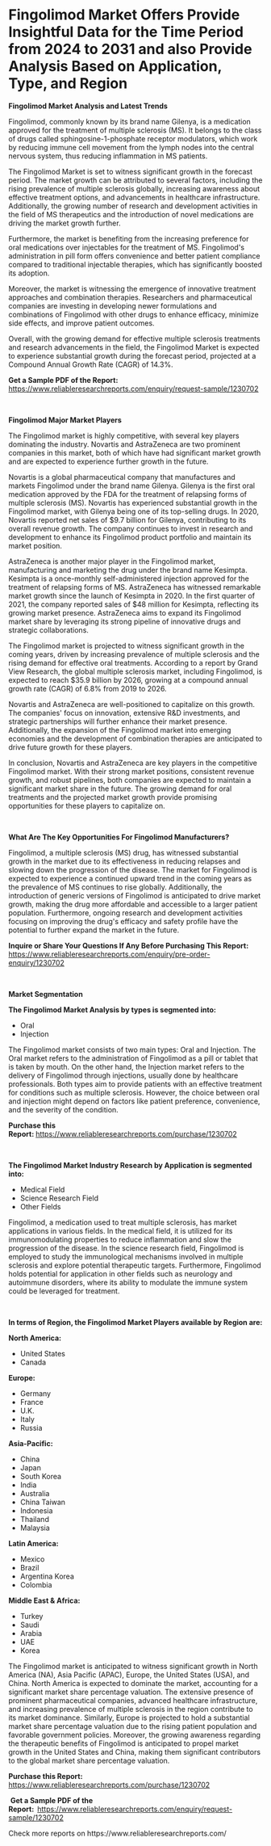 <p><h1>Fingolimod Market Offers Provide Insightful Data for the Time Period from 2024 to 2031 and also Provide Analysis Based on Application, Type, and Region</h1></p><p><strong>Fingolimod Market Analysis and Latest Trends</strong></p>
<p><p>Fingolimod, commonly known by its brand name Gilenya, is a medication approved for the treatment of multiple sclerosis (MS). It belongs to the class of drugs called sphingosine-1-phosphate receptor modulators, which work by reducing immune cell movement from the lymph nodes into the central nervous system, thus reducing inflammation in MS patients.</p><p>The Fingolimod Market is set to witness significant growth in the forecast period. The market growth can be attributed to several factors, including the rising prevalence of multiple sclerosis globally, increasing awareness about effective treatment options, and advancements in healthcare infrastructure. Additionally, the growing number of research and development activities in the field of MS therapeutics and the introduction of novel medications are driving the market growth further.</p><p>Furthermore, the market is benefiting from the increasing preference for oral medications over injectables for the treatment of MS. Fingolimod's administration in pill form offers convenience and better patient compliance compared to traditional injectable therapies, which has significantly boosted its adoption.</p><p>Moreover, the market is witnessing the emergence of innovative treatment approaches and combination therapies. Researchers and pharmaceutical companies are investing in developing newer formulations and combinations of Fingolimod with other drugs to enhance efficacy, minimize side effects, and improve patient outcomes.</p><p>Overall, with the growing demand for effective multiple sclerosis treatments and research advancements in the field, the Fingolimod Market is expected to experience substantial growth during the forecast period, projected at a Compound Annual Growth Rate (CAGR) of 14.3%.</p></p>
<p><strong>Get a Sample PDF of the Report:&nbsp;</strong> <a href="https://www.reliableresearchreports.com/enquiry/request-sample/1230702">https://www.reliableresearchreports.com/enquiry/request-sample/1230702</a></p>
<p>&nbsp;</p>
<p><strong>Fingolimod Major Market Players</strong></p>
<p><p>The Fingolimod market is highly competitive, with several key players dominating the industry. Novartis and AstraZeneca are two prominent companies in this market, both of which have had significant market growth and are expected to experience further growth in the future.</p><p>Novartis is a global pharmaceutical company that manufactures and markets Fingolimod under the brand name Gilenya. Gilenya is the first oral medication approved by the FDA for the treatment of relapsing forms of multiple sclerosis (MS). Novartis has experienced substantial growth in the Fingolimod market, with Gilenya being one of its top-selling drugs. In 2020, Novartis reported net sales of $9.7 billion for Gilenya, contributing to its overall revenue growth. The company continues to invest in research and development to enhance its Fingolimod product portfolio and maintain its market position.</p><p>AstraZeneca is another major player in the Fingolimod market, manufacturing and marketing the drug under the brand name Kesimpta. Kesimpta is a once-monthly self-administered injection approved for the treatment of relapsing forms of MS. AstraZeneca has witnessed remarkable market growth since the launch of Kesimpta in 2020. In the first quarter of 2021, the company reported sales of $48 million for Kesimpta, reflecting its growing market presence. AstraZeneca aims to expand its Fingolimod market share by leveraging its strong pipeline of innovative drugs and strategic collaborations.</p><p>The Fingolimod market is projected to witness significant growth in the coming years, driven by increasing prevalence of multiple sclerosis and the rising demand for effective oral treatments. According to a report by Grand View Research, the global multiple sclerosis market, including Fingolimod, is expected to reach $35.9 billion by 2026, growing at a compound annual growth rate (CAGR) of 6.8% from 2019 to 2026.</p><p>Novartis and AstraZeneca are well-positioned to capitalize on this growth. The companies' focus on innovation, extensive R&D investments, and strategic partnerships will further enhance their market presence. Additionally, the expansion of the Fingolimod market into emerging economies and the development of combination therapies are anticipated to drive future growth for these players.</p><p>In conclusion, Novartis and AstraZeneca are key players in the competitive Fingolimod market. With their strong market positions, consistent revenue growth, and robust pipelines, both companies are expected to maintain a significant market share in the future. The growing demand for oral treatments and the projected market growth provide promising opportunities for these players to capitalize on.</p></p>
<p>&nbsp;</p>
<p><strong>What Are The Key Opportunities For Fingolimod Manufacturers?</strong></p>
<p><p>Fingolimod, a multiple sclerosis (MS) drug, has witnessed substantial growth in the market due to its effectiveness in reducing relapses and slowing down the progression of the disease. The market for Fingolimod is expected to experience a continued upward trend in the coming years as the prevalence of MS continues to rise globally. Additionally, the introduction of generic versions of Fingolimod is anticipated to drive market growth, making the drug more affordable and accessible to a larger patient population. Furthermore, ongoing research and development activities focusing on improving the drug's efficacy and safety profile have the potential to further expand the market in the future.</p></p>
<p><strong>Inquire or Share Your Questions If Any Before Purchasing This Report:</strong> <a href="https://www.reliableresearchreports.com/enquiry/pre-order-enquiry/1230702">https://www.reliableresearchreports.com/enquiry/pre-order-enquiry/1230702</a></p>
<p>&nbsp;</p>
<p><strong>Market Segmentation</strong></p>
<p><strong>The Fingolimod Market Analysis by types is segmented into:</strong></p>
<p><ul><li>Oral</li><li>Injection</li></ul></p>
<p><p>The Fingolimod market consists of two main types: Oral and Injection. The Oral market refers to the administration of Fingolimod as a pill or tablet that is taken by mouth. On the other hand, the Injection market refers to the delivery of Fingolimod through injections, usually done by healthcare professionals. Both types aim to provide patients with an effective treatment for conditions such as multiple sclerosis. However, the choice between oral and injection might depend on factors like patient preference, convenience, and the severity of the condition.</p></p>
<p><strong>Purchase this Report:&nbsp;</strong><a href="https://www.reliableresearchreports.com/purchase/1230702">https://www.reliableresearchreports.com/purchase/1230702</a></p>
<p>&nbsp;</p>
<p><strong>The Fingolimod Market Industry Research by Application is segmented into:</strong></p>
<p><ul><li>Medical Field</li><li>Science Research Field</li><li>Other Fields</li></ul></p>
<p><p>Fingolimod, a medication used to treat multiple sclerosis, has market applications in various fields. In the medical field, it is utilized for its immunomodulating properties to reduce inflammation and slow the progression of the disease. In the science research field, Fingolimod is employed to study the immunological mechanisms involved in multiple sclerosis and explore potential therapeutic targets. Furthermore, Fingolimod holds potential for application in other fields such as neurology and autoimmune disorders, where its ability to modulate the immune system could be leveraged for treatment.</p></p>
<p>&nbsp;</p>
<p><strong>In terms of Region, the Fingolimod Market Players available by Region are:</strong></p>
<p>
    <p> <strong> North America: </strong>
        <ul>
            <li>United States</li>
            <li>Canada</li>
        </ul>
        </p> 
    <p> <strong> Europe: </strong>
        <ul>
            <li>Germany</li>
            <li>France</li>
            <li>U.K.</li>
            <li>Italy</li>
            <li>Russia</li>
        </ul>
        </p> 
    <p> <strong> Asia-Pacific: </strong>
        <ul>
            <li>China</li>
            <li>Japan</li>
            <li>South Korea</li>
            <li>India</li>
            <li>Australia</li>
            <li>China Taiwan</li>
            <li>Indonesia</li>
            <li>Thailand</li>
            <li>Malaysia</li>
        </ul>
        </p> 
    <p> <strong> Latin America: </strong>
        <ul>
            <li>Mexico</li>
            <li>Brazil</li>
            <li>Argentina Korea</li>
            <li>Colombia</li>
        </ul>
        </p> 
    <p> <strong> Middle East & Africa: </strong>
        <ul>
            <li>Turkey</li>
            <li>Saudi</li>
            <li>Arabia</li>
            <li>UAE</li>
            <li>Korea</li>
        </ul>
    </p>
    </p>
<p><p>The Fingolimod market is anticipated to witness significant growth in North America (NA), Asia Pacific (APAC), Europe, the United States (USA), and China. North America is expected to dominate the market, accounting for a significant market share percentage valuation. The extensive presence of prominent pharmaceutical companies, advanced healthcare infrastructure, and increasing prevalence of multiple sclerosis in the region contribute to its market dominance. Similarly, Europe is projected to hold a substantial market share percentage valuation due to the rising patient population and favorable government policies. Moreover, the growing awareness regarding the therapeutic benefits of Fingolimod is anticipated to propel market growth in the United States and China, making them significant contributors to the global market share percentage valuation.</p></p>
<p><strong>Purchase this Report: </strong><a href="https://www.reliableresearchreports.com/purchase/1230702">https://www.reliableresearchreports.com/purchase/1230702</a></p>
<p>&nbsp;<strong>Get a Sample PDF of the Report:&nbsp;&nbsp;</strong><a href="https://www.reliableresearchreports.com/enquiry/request-sample/1230702">https://www.reliableresearchreports.com/enquiry/request-sample/1230702</a></p>
<p><strong></strong></p>
<p>Check more reports on https://www.reliableresearchreports.com/</p>